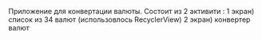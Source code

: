 Приложение для конвертации валюты.
Состоит из 2 активити :
    1 экран) список из 34 валют (использовлось RecyclerView)
    2 экран) конвертер валют